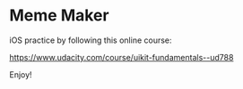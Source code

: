 Meme Maker
==================

iOS practice by following this online course:

https://www.udacity.com/course/uikit-fundamentals--ud788

Enjoy!
